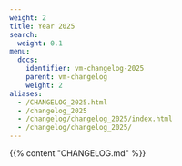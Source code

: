 ```yaml
---
weight: 2
title: Year 2025
search:
  weight: 0.1
menu:
  docs:
    identifier: vm-changelog-2025
    parent: vm-changelog
    weight: 2
aliases:
  - /CHANGELOG_2025.html
  - /changelog_2025
  - /changelog/changelog_2025/index.html
  - /changelog/changelog_2025/
---
```

{{% content "CHANGELOG.md" %}}

